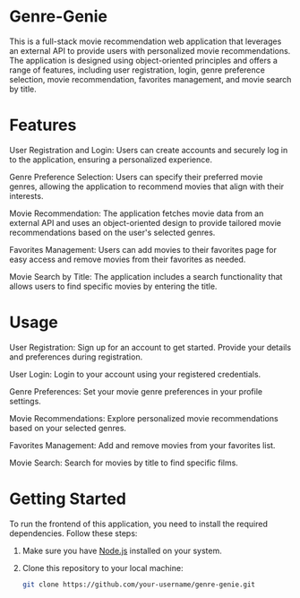 # Genre-Genie
This is a full-stack movie recommendation web application that leverages an external API to provide users with personalized movie recommendations. The application is designed using object-oriented principles and offers a range of features, including user registration, login, genre preference selection, movie recommendation, favorites management, and movie search by title.


# Features
User Registration and Login: Users can create accounts and securely log in to the application, ensuring a personalized experience.

Genre Preference Selection: Users can specify their preferred movie genres, allowing the application to recommend movies that align with their interests.

Movie Recommendation: The application fetches movie data from an external API and uses an object-oriented design to provide tailored movie recommendations based on the user's selected genres.

Favorites Management: Users can add movies to their favorites page for easy access and remove movies from their favorites as needed.

Movie Search by Title: The application includes a search functionality that allows users to find specific movies by entering the title.


# Usage
User Registration: Sign up for an account to get started. Provide your details and preferences during registration.

User Login: Login to your account using your registered credentials.

Genre Preferences: Set your movie genre preferences in your profile settings.

Movie Recommendations: Explore personalized movie recommendations based on your selected genres.

Favorites Management: Add and remove movies from your favorites list.

Movie Search: Search for movies by title to find specific films.

# Getting Started

To run the frontend of this application, you need to install the required dependencies. Follow these steps:

1. Make sure you have [Node.js](https://nodejs.org/) installed on your system.

2. Clone this repository to your local machine:

   ```bash
   git clone https://github.com/your-username/genre-genie.git
